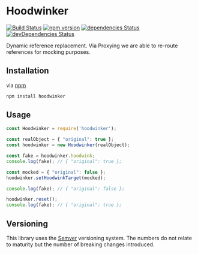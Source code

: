 # Hoodwinker

[![Build Status](https://travis-ci.org/MattLloyd101/Hoodwinker.svg?branch=master)](https://travis-ci.org/MattLloyd101/Hoodwinker)
[![npm version](https://badge.fury.io/js/hoodwinker.svg)](https://badge.fury.io/js/hoodwinker)
[![dependencies Status](https://david-dm.org/MattLloyd101/Hoodwinker/status.svg)](https://david-dm.org/MattLloyd101/Hoodwinker)
[![devDependencies Status](https://david-dm.org/MattLloyd101/Hoodwinker/dev-status.svg)](https://david-dm.org/MattLloyd101/Hoodwinker?type=dev)

Dynamic reference replacement. Via Proxying we are able to re-route references for mocking purposes.

## Installation

via [npm](https://github.com/npm/npm)

```bash
npm install hoodwinker
```

## Usage

```javascript
const Hoodwinker = require('hoodwinker');

const realObject = { "original": true };
const hoodwinker = new Hoodwinker(realObject);

const fake = hoodwinker.hoodwink;
console.log(fake); // { "original": true };

const mocked = { "original": false };
hoodwinker.setHoodwinkTarget(mocked);

console.log(fake); // { "original": false };

hoodwinker.reset();
console.log(fake); // { "original": true };
```

## Versioning

This library uses the [Semver](https://semver.org/) versioning system. The numbers do not relate to maturity but the number of breaking changes introduced.
